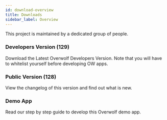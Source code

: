 ```yaml
---
id: download-overview
title: Downloads
sidebar_label: Overview
---
```




This project is maintained by a dedicated group of people.

### Developers Version (129)

Download the Latest Overwolf Developers Version. Note that you will have to whitelist yourself before developing OW apps.

### Public Version (128)

View the changelog of this version and find out what is new.

### Demo App

Read our step by step guide to develop this Overwolf demo app.